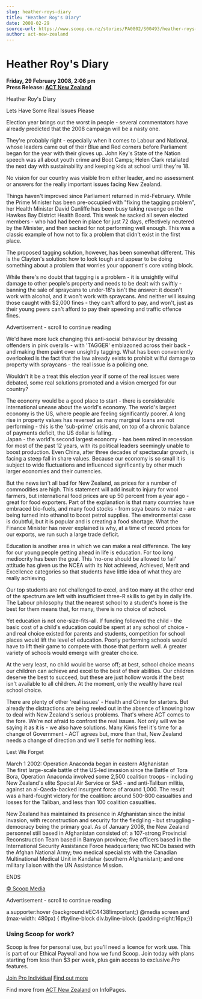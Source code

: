 ```yaml
---
slug: heather-roys-diary
title: "Heather Roy's Diary"
date: 2008-02-29
source-url: https://www.scoop.co.nz/stories/PA0802/S00493/heather-roys-diary.htm
author: act-new-zealand
---
```

Heather Roy's Diary
===================

**Friday, 29 February 2008, 2:06 pm**  
**Press Release: [ACT New Zealand](https://info.scoop.co.nz/ACT_New_Zealand)**

  
Heather Roy's Diary

Lets Have Some Real Issues Please

Election year brings out the worst in people - several commentators have already predicted that the 2008 campaign will be a nasty one.

They're probably right - especially when it comes to Labour and National, whose leaders came out of their Blue and Red corners before Parliament began for the year with their gloves up. John Key's State of the Nation speech was all about youth crime and Boot Camps; Helen Clark retaliated the next day with sustainability and keeping kids at school until they're 18.

No vision for our country was visible from either leader, and no assessment or answers for the really important issues facing New Zealand.

Things haven't improved since Parliament returned in mid-February. While the Prime Minister has been pre-occupied with "fixing the tagging problem", her Health Minister David Cunliffe has been busy taking revenge on the Hawkes Bay District Health Board. This week he sacked all seven elected members - who had had been in place for just 72 days, effectively neutered by the Minister, and then sacked for not performing well enough. This was a classic example of how not to fix a problem that didn't exist in the first place.

The proposed tagging solution, however, has been somewhat different. This is the Clayton's solution: how to look tough and appear to be doing something about a problem that worries your opponent's core voting block.

While there's no doubt that tagging is a problem - it is unsightly wilful damage to other people's property and needs to be dealt with swiftly - banning the sale of spraycans to under-18's isn't the answer: it doesn't work with alcohol, and it won't work with spraycans. And neither will issuing those caught with $2,000 fines - they can't afford to pay, and won't, just as their young peers can't afford to pay their speeding and traffic offence fines.

Advertisement - scroll to continue reading





We'd have more luck changing this anti-social behaviour by dressing offenders in pink overalls - with 'TAGGER' emblazoned across their back - and making them paint over unsightly tagging. What has been conveniently overlooked is the fact that the law already exists to prohibit wilful damage to property with spraycans - the real issue is a policing one.

Wouldn't it be a treat this election year if some of the real issues were debated, some real solutions promoted and a vision emerged for our country?

The economy would be a good place to start - there is considerable international unease about the world's economy. The world's largest economy is the US, where people are feeling significantly poorer. A long rise in property values has reversed as many marginal loans are not performing - this is the 'sub-prime' crisis and, on top of a chronic balance of payments deficit, the US dollar is falling.  
Japan - the world's second largest economy - has been mired in recession for most of the past 12 years, with its political leaders seemingly unable to boost production. Even China, after three decades of spectacular growth, is facing a steep fall in share values. Because our economy is so small it is subject to wide fluctuations and influenced significantly by other much larger economies and their currencies.

But the news isn't all bad for New Zealand, as prices for a number of commodities are high. This statement will add insult to injury for wool farmers, but international food prices are up 50 percent from a year ago - great for food exporters. Part of the explanation is that many countries have embraced bio-fuels, and many food stocks - from soya beans to maize - are being turned into ethanol to boost petrol supplies. The environmental case is doubtful, but it is popular and is creating a food shortage. What the Finance Minister has never explained is why, at a time of record prices for our exports, we run such a large trade deficit.

Education is another area in which we can make a real difference. The key for our young people getting ahead in life is education. For too long mediocrity has been the goal. This 'no-one should be allowed to fail' attitude has given us the NCEA with its Not achieved, Achieved, Merit and Excellence categories so that students have little idea of what they are really achieving.

Our top students are not challenged to excel, and too many at the other end of the spectrum are left with insufficient three-R skills to get by in daily life. The Labour philosophy that the nearest school to a student's home is the best for them means that, for many, there is no choice of school.

Yet education is not one-size-fits-all. If funding followed the child - the basic cost of a child's education could be spent at any school of choice - and real choice existed for parents and students, competition for school places would lift the level of education. Poorly performing schools would have to lift their game to compete with those that perform well. A greater variety of schools would emerge with greater choice.

At the very least, no child would be worse off; at best, school choice means our children can achieve and excel to the best of their abilities. Our children deserve the best to succeed, but these are just hollow words if the best isn't available to all children. At the moment, only the wealthy have real school choice.

There are plenty of other 'real issues' - Health and Crime for starters. But already the distractions are being reeled out in the absence of knowing how to deal with New Zealand's serious problems. That's where ACT comes to the fore. We're not afraid to confront the real issues. Not only will we be saying it as it is - we also have solutions. Many Kiwis feel it's time for a change of Government - ACT agrees but, more than that, New Zealand needs a change of direction and we'll settle for nothing less.

Lest We Forget

March 1 2002: Operation Anaconda began in eastern Afghanistan  
The first large-scale battle of the US-led invasion since the Battle of Tora Bora, Operation Anaconda involved some 2,500 coalition troops - including New Zealand's elite Special Air Service or SAS - and anti-Taliban militia, against an al-Qaeda-backed insurgent force of around 1,000. The result was a hard-fought victory for the coalition: around 500-800 casualties and losses for the Taliban, and less than 100 coalition casualties.

New Zealand has maintained its presence in Afghanistan since the initial invasion, with reconstruction and security for the fledgling - but struggling - democracy being the primary goal. As of January 2008, the New Zealand personnel still based in Afghanistan consisted of: a 107-strong Provincial Reconstruction Team based in Bamyan province; five officers based in the International Security Assistance Force headquarters; two NCOs based with the Afghan National Army; two medical specialists with the Canadian Multinational Medical Unit in Kandahar (southern Afghanistan); and one military liaison with the UN Assistance Mission.

ENDS

[© Scoop Media](http://www.scoop.co.nz/about/terms.html)  

Advertisement - scroll to continue reading



a.supporter:hover {background:#EC4438!important;} @media screen and (max-width: 480px) { #byline-block div.byline-block {padding-right:16px;}}

### Using Scoop for work?

Scoop is free for personal use, but you’ll need a licence for work use. This is part of our Ethical Paywall and how we fund Scoop. Join today with plans starting from less than $3 per week, plus gain access to exclusive _Pro_ features.  
  
[Join Pro Individual](https://pro.scoop.co.nz/Individual/?from=ProIn24) [Find out more](https://pro.scoop.co.nz/using-scoop-for-work/?from=ProIn24)

Find more from [ACT New Zealand](https://info.scoop.co.nz/ACT_New_Zealand) on InfoPages.